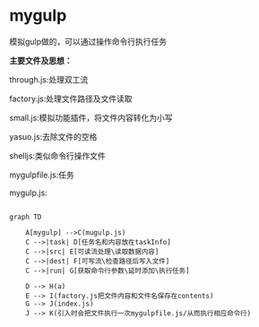 # mygulp
模拟gulp做的，可以通过操作命令行执行任务

**主要文件及思想：**

through.js:处理双工流

factory.js:处理文件路径及文件读取

small.js:模拟功能插件，将文件内容转化为小写

yasuo.js:去除文件的空格

shelljs:类似命令行操作文件

mygulpfile.js:任务

mygulp.js:

```

graph TD

    A[mygulp] -->C(mugulp.js)
    C -->|task| D[任务名和内容放在taskInfo]
    C -->|src| E[可读流处理\读取数据内容]
    C -->|dest| F[可写流\检查路径后写入文件]
    C -->|run| G[获取命令行参数\延时添加\执行任务]
    
    D --> H(a)
    E --> I(factory.js把文件内容和文件名保存在contents)
    G --> J(index.js)
    J --> K(引入时会把文件执行一次mygulpfile.js/从而执行相应命令行)
    
        
    
```
